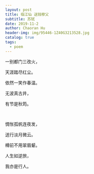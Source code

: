 ```yaml
---
layout: post
title: 临江仙 送钱穆父
subtitle: 苏轼
date: 2019-11-2
author: Chaoran Hu
header-img: img/95446-1Z40G3213528.jpg
catalog: true
tags:
  - poem
---
```


一别都门三改火，

天涯踏尽红尘。

依然一笑作春温。

无波真古井，

有节是秋筠。

&nbsp;

惆怅孤帆连夜发，

送行淡月微云。

樽前不用翠眉颦。

人生如逆旅，

我亦是行人。

